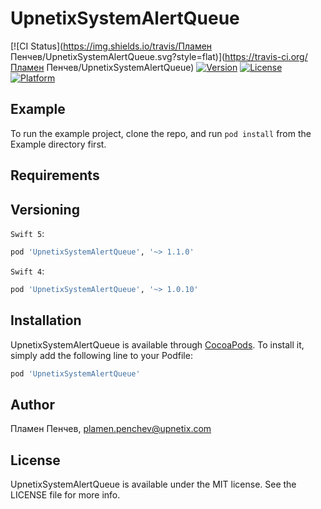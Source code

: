 # UpnetixSystemAlertQueue

[![CI Status](https://img.shields.io/travis/Пламен Пенчев/UpnetixSystemAlertQueue.svg?style=flat)](https://travis-ci.org/Пламен Пенчев/UpnetixSystemAlertQueue)
[![Version](https://img.shields.io/cocoapods/v/UpnetixSystemAlertQueue.svg?style=flat)](https://cocoapods.org/pods/UpnetixSystemAlertQueue)
[![License](https://img.shields.io/cocoapods/l/UpnetixSystemAlertQueue.svg?style=flat)](https://cocoapods.org/pods/UpnetixSystemAlertQueue)
[![Platform](https://img.shields.io/cocoapods/p/UpnetixSystemAlertQueue.svg?style=flat)](https://cocoapods.org/pods/UpnetixSystemAlertQueue)

## Example

To run the example project, clone the repo, and run `pod install` from the Example directory first.

## Requirements

## Versioning

``Swift 5``:

```ruby
pod 'UpnetixSystemAlertQueue', '~> 1.1.0'
```

``Swift 4``:

```ruby
pod 'UpnetixSystemAlertQueue', '~> 1.0.10'
```

## Installation

UpnetixSystemAlertQueue is available through [CocoaPods](https://cocoapods.org). To install
it, simply add the following line to your Podfile:

```ruby
pod 'UpnetixSystemAlertQueue'
```

## Author

Пламен Пенчев, plamen.penchev@upnetix.com

## License

UpnetixSystemAlertQueue is available under the MIT license. See the LICENSE file for more info.
